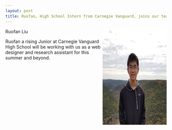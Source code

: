 ```yaml
---
layout: post
title: Ruofan, High School Intern from Carnegie Vanguard, joins our team
---
```


  <img src="/photos/rliu.jpg" width="200" height="300" style="float: right">
 <figcaption>Ruofan Liu</figcaption>
 </figure>
<p>Ruofan a rising Junior at Carnegie Vanguard High School will be working with us as a web designer and research assistant for this summer and beyond.</p>


